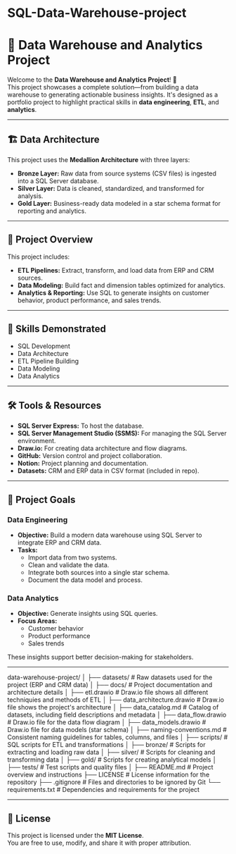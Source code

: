 # SQL-Data-Warehouse-project

# 🧠 Data Warehouse and Analytics Project

Welcome to the **Data Warehouse and Analytics Project**! 🚀  
This project showcases a complete solution—from building a data warehouse to generating actionable business insights. It's designed as a portfolio project to highlight practical skills in **data engineering**, **ETL**, and **analytics**.

---

## 🏗️ Data Architecture

This project uses the **Medallion Architecture** with three layers:

- **Bronze Layer:** Raw data from source systems (CSV files) is ingested into a SQL Server database.
- **Silver Layer:** Data is cleaned, standardized, and transformed for analysis.
- **Gold Layer:** Business-ready data modeled in a star schema format for reporting and analytics.

---

## 📖 Project Overview

This project includes:

- **ETL Pipelines:** Extract, transform, and load data from ERP and CRM sources.
- **Data Modeling:** Build fact and dimension tables optimized for analytics.
- **Analytics & Reporting:** Use SQL to generate insights on customer behavior, product performance, and sales trends.

---

## 🎯 Skills Demonstrated

- SQL Development  
- Data Architecture  
- ETL Pipeline Building  
- Data Modeling  
- Data Analytics  

---

## 🛠️ Tools & Resources

- **SQL Server Express:** To host the database.
- **SQL Server Management Studio (SSMS):** For managing the SQL Server environment.
- **Draw.io:** For creating data architecture and flow diagrams.
- **GitHub:** Version control and project collaboration.
- **Notion:** Project planning and documentation.
- **Datasets:** CRM and ERP data in CSV format (included in repo).

---

## 🚀 Project Goals

### Data Engineering

- **Objective:** Build a modern data warehouse using SQL Server to integrate ERP and CRM data.
- **Tasks:**
  - Import data from two systems.
  - Clean and validate the data.
  - Integrate both sources into a single star schema.
  - Document the data model and process.

### Data Analytics

- **Objective:** Generate insights using SQL queries.
- **Focus Areas:**
  - Customer behavior
  - Product performance
  - Sales trends

These insights support better decision-making for stakeholders.

---

data-warehouse-project/
│
├── datasets/                           # Raw datasets used for the project (ERP and CRM data)
│
├── docs/                               # Project documentation and architecture details
│   ├── etl.drawio                      # Draw.io file shows all different techniquies and methods of ETL
│   ├── data_architecture.drawio        # Draw.io file shows the project's architecture
│   ├── data_catalog.md                 # Catalog of datasets, including field descriptions and metadata
│   ├── data_flow.drawio                # Draw.io file for the data flow diagram
│   ├── data_models.drawio              # Draw.io file for data models (star schema)
│   ├── naming-conventions.md           # Consistent naming guidelines for tables, columns, and files
│
├── scripts/                            # SQL scripts for ETL and transformations
│   ├── bronze/                         # Scripts for extracting and loading raw data
│   ├── silver/                         # Scripts for cleaning and transforming data
│   ├── gold/                           # Scripts for creating analytical models
│
├── tests/                              # Test scripts and quality files
│
├── README.md                           # Project overview and instructions
├── LICENSE                             # License information for the repository
├── .gitignore                          # Files and directories to be ignored by Git
└── requirements.txt                    # Dependencies and requirements for the project

---

## 📌 License

This project is licensed under the **MIT License**.  
You are free to use, modify, and share it with proper attribution.
